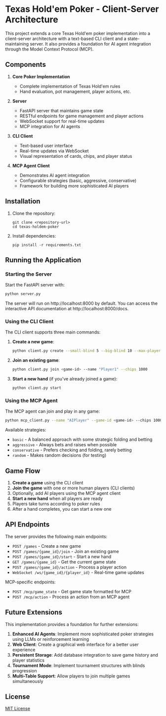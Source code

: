 # Texas Hold'em Poker - Client-Server Architecture

This project extends a core Texas Hold'em poker implementation into a client-server architecture with a text-based CLI client and a state-maintaining server. It also provides a foundation for AI agent integration through the Model Context Protocol (MCP).

## Components

1. **Core Poker Implementation**
   - Complete implementation of Texas Hold'em rules
   - Hand evaluation, pot management, player actions, etc.

2. **Server**
   - FastAPI server that maintains game state
   - RESTful endpoints for game management and player actions
   - WebSocket support for real-time updates
   - MCP integration for AI agents

3. **CLI Client**
   - Text-based user interface
   - Real-time updates via WebSocket
   - Visual representation of cards, chips, and player status

4. **MCP Agent Client**
   - Demonstrates AI agent integration
   - Configurable strategies (basic, aggressive, conservative)
   - Framework for building more sophisticated AI players

## Installation

1. Clone the repository:
   ```
   git clone <repository-url>
   cd texas-holdem-poker
   ```

2. Install dependencies:
   ```
   pip install -r requirements.txt
   ```

## Running the Application

### Starting the Server

Start the FastAPI server with:

```bash
python server.py
```

The server will run on http://localhost:8000 by default. You can access the interactive API documentation at http://localhost:8000/docs.

### Using the CLI Client

The CLI client supports three main commands:

1. **Create a new game**:
   ```bash
   python client.py create --small-blind 5 --big-blind 10 --max-players 5
   ```

2. **Join an existing game**:
   ```bash
   python client.py join <game-id> --name "Player1" --chips 1000
   ```

3. **Start a new hand** (if you've already joined a game):
   ```bash
   python client.py start
   ```

### Using the MCP Agent

The MCP agent can join and play in any game:

```bash
python mcp_client.py --name "AIPlayer" --game-id <game-id> --chips 1000 --strategy basic
```

Available strategies:
- `basic` - A balanced approach with some strategic folding and betting
- `aggressive` - Always bets and raises when possible
- `conservative` - Prefers checking and folding, rarely betting
- `random` - Makes random decisions (for testing)

## Game Flow

1. **Create a game** using the CLI client
2. **Join the game** with one or more human players (CLI clients)
3. Optionally, add AI players using the MCP agent client
4. **Start a new hand** when all players are ready
5. Players take turns according to poker rules
6. After a hand completes, you can start a new one

## API Endpoints

The server provides the following main endpoints:

- `POST /games` - Create a new game
- `POST /games/{game_id}/join` - Join an existing game
- `POST /games/{game_id}/start` - Start a new hand
- `GET /games/{game_id}` - Get the current game state
- `POST /games/{game_id}/action` - Process a player action
- `WebSocket /ws/{game_id}/{player_id}` - Real-time game updates

MCP-specific endpoints:
- `POST /mcp/game_state` - Get game state formatted for MCP
- `POST /mcp/action` - Process an action from an MCP agent

## Future Extensions

This implementation provides a foundation for further extensions:

1. **Enhanced AI Agents**: Implement more sophisticated poker strategies using LLMs or reinforcement learning
2. **Web Client**: Create a graphical web interface for a better user experience
3. **Persistent Storage**: Add database integration to save game history and player statistics
4. **Tournament Mode**: Implement tournament structures with blinds progression
5. **Multi-Table Support**: Allow players to join multiple games simultaneously

## License

[MIT License](LICENSE) 